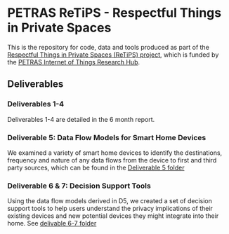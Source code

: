 # PETRAS ReTiPS - Respectful Things in Private Spaces

This is the repository for code, data and tools produced as part of the [Respectful Things in Private Spaces (ReTiPS) project](https://www.petrashub.org/portfolio-item/respectful-things-in-private-spaces-investigating-ethical-data-handling-for-very-personal-devices-retips/), which is funded by the [PETRAS Internet of Things Research Hub](https://www.petrashub.org).

## Deliverables

### Deliverables 1-4

Deliverables 1-4 are detailed in the 6 month report.

### Deliverable 5: Data Flow Models for Smart Home Devices

We examined a variety of smart home devices to identify the destinations, frequency and nature of any data flows from the device to first and third party sources, which can be found in the [Deliverable 5 folder](D5)

### Deliverable 6 & 7: Decision Support Tools

Using the data flow models derived in D5, we created a set of decision support tools to help users understand the privacy implications of their existing devices and new potential devices they might integrate into their home. See [delivable 6-7 folder](D6-7)
